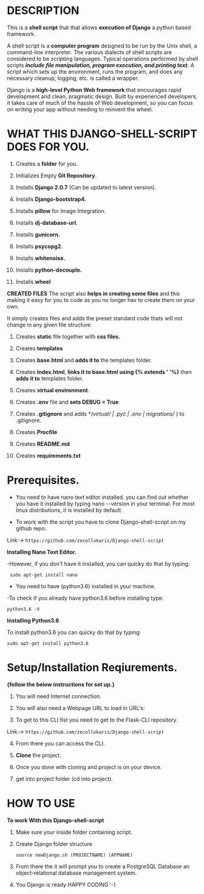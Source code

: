 # DESCRIPTION 

This is a **shell script** that that allows **execution of Django** a python based framework.

A shell script is a **computer program** designed to be run by the Unix shell, a command-line interpreter. The various dialects of shell scripts are considered to be scripting languages. Typical operations performed by shell scripts ***include file manipulation, program execution, and printing text.*** A script which sets up the environment, runs the program, and does any necessary cleanup, logging, etc. is called a wrapper.

Django is a **high-level Python Web framework** that encourages rapid development and clean, pragmatic design. Built by experienced developers, it takes care of much of the hassle of Web development, so you can focus on writing your app without needing to reinvent the wheel.

# **WHAT THIS DJANGO-SHELL-SCRIPT DOES FOR YOU.**

1. Creates a **folder** for you.

2. Initializes Empty **Git Repository**.

3. Installs **Django 2.0.7** (Can be updated to latest version).

4. Installs **Django-bootstrap4.**

5. Installs **pillow** for Image Integration.

6. Installs **dj-database-url.**

7. Installs **gunicorn.**

8. Installs **psycopg2.**

9. Installs **whitenoise.**

10. Installs **python-decouple.**

11. Installs **wheel**


**CREATED FILES**
The script also **helps in creating some files** and this making it easy for you to code as you no longer hav to create them on your own.

It simply creates files and adds the preset standard code thats will not change in any given file structure.


1. Creates **static** file together with **css files.**

2. Creates **templates**

3. Creates **base.html** and **adds it to** the templates folder.

4. Creates **index.html**, **links it to base.html using {% extends ' '%}** then **adds it to** templates folder.

5. Creates **virtual environment**.

6. Creates **.env** file and **sets DEBUG = True**

7. Creates **.gitignore** and adds **(virtual/ | *.pyc | .env | migrations/ )** to .gitignore.

8. Creates **Procfile**

9. Creates **README.md**

10. Creates **requirements.txt**



# Prerequisites.

* You need to have nano text editor installed. you can find out whether you have it installed by typing nano --version in your terminal. For most linux distributions, it is installed by default. 

* To work with the script you have to clone Django-shell-script on my github repo. 

Link:->  ```https://github.com/zecollokaris/Django-shell-script```

**Installing Nano Text Editor.**

-However, if you don't have it installed, you can quicky do that by typing:


```
 sudo apt-get install nano
```

* You need to have (python3.6) installed in your machine.

-To check if you already have python3.6 before installing type:



```
python3.6 -V
```

**Installing Python3.6**

To install python3.6 you can quicky do that by typing:



```
sudo apt-get install python3.6
```

# Setup/Installation Reqiurements.

**{follow the below instructions for set up.}**

1. You will need Internet connection.

2. You will also need a Webpage URL to load in URL's:

3. To get to this CLI fist you need to get to the Flask-CLI repository. 

Link:-> ```https://github.com/zecollokaris/Django-shell-script```

4. From there you can access the CLI.

5. **Clone** the project.

6. Once you done with cloning and project is on your device.

7. get into project folder (cd into project). 

# HOW TO USE

**To work With this Django-shell-script**

1. Make sure your inside folder containing script.

2. Create Django folder structure

    ```
    source newDjango.sh (PROJECTNAME) (APPNAME)
    ```

3. From there the it will prompt you to create a PostgreSQL Database an object-relational database management system.

4. You Django is ready HAPPY CODING :-)
